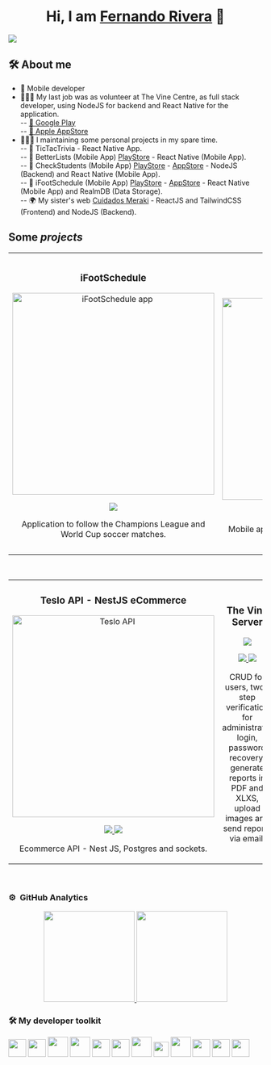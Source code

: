 <div align="center">
<h1 align="center">Hi, I am <a href="https://feriv3ra.netlify.app/">Fernando Rivera</a> 👋</h1>
</div>
<img src="https://res.cloudinary.com/fercloudinary/image/upload/v1705066676/%C3%8Dconos%20Github/github-header-image_1_q8rhfa.png">

## 🛠 About me
- 📲 Mobile developer
- 👨🏻‍💻 My last job was as volunteer at The Vine Centre, as full stack developer, using NodeJS for backend and React Native for the application.\
-- [📲 Google Play](https://play.google.com/store/apps/details?id=com.ferrivera.vinecentre)\
-- [📲 Apple AppStore](https://apps.apple.com/us/app/the-vine-centre/id1628162118)
- 👨🏻‍💻 I maintaining some personal projects in my spare time.\
-- 📲 TicTacTrivia - React Native App.\
-- 📲 BetterLists (Mobile App) [PlayStore](https://play.google.com/store/apps/details?id=com.ferrivera.betterlists) - React Native (Mobile App).\
-- 📲 CheckStudents (Mobile App) [PlayStore](https://play.google.com/store/apps/details?id=com.ferrivera.checkstudents) - [AppStore](https://apps.apple.com/us/app/checkstudents/id6443751412) - NodeJS (Backend) and React Native (Mobile App).\
-- 📲 iFootSchedule (Mobile App) [PlayStore](https://play.google.com/store/apps/details?id=com.ferrivera.ifootschedule) - [AppStore](https://apps.apple.com/us/app/ifootschedule/id1637489532) - React Native (Mobile App) and RealmDB (Data Storage).\
-- 🌍 My sister's web [Cuidados Meraki](https://www.cuidadosmeraki.com/) - ReactJS and TailwindCSS (Frontend) and NodeJS (Backend).

## Some *projects*
<table>
<tr>
<td width="50%">
<h3 align="center">iFootSchedule</h3>
<div align="center">
<a href="https://github.com/FerRiv3ra/iFootSchedule" target="_blank"><img src="https://res.cloudinary.com/fercloudinary/image/upload/v1685550898/FerRivera%20Web/BannerApps/iFootSchedule_hfi2yi.png" width="400" alt="iFootSchedule app"></a>
<p>
<a href="https://github.com/FerRiv3ra/iFootSchedule" target="_blank">
<img src="https://img.shields.io/badge/CODE-992430?style=for-the-badge&logo=github&logoColor=black">
</a>
</p>
<p>Application to follow the Champions League and World Cup soccer matches.</p>
</div>
                                                                                      
</td>

<td width="50%">
               <br>
<h3 align="center">The Vine Centre App</h3>
<div align="center">                                       
<a href="https://github.com/FerRiv3ra/cupboard" target="_blank"><img src="https://res.cloudinary.com/fercloudinary/image/upload/v1685546455/FerRivera%20Web/BannerApps/the-vine-app_lb57dr.png" width="400" alt="The Vine Centre App"></a>
<br>
<p>
<a href="https://github.com/FerRiv3ra/cupboard" target="_blank">
<img src="https://img.shields.io/badge/CODE-80ffaa?style=for-the-badge&logo=github&logoColor=black">
</a>
</p>
</p>Mobile app to manage community cupboard visits via QR codes.</p>
</div>                                                             
</table>                                                                                 
</div>
<br>

<table>
<tr>
<td width="50%">
<h3 align="center">Teslo API - NestJS eCommerce</h3>
<div align="center">
<a href="https://github.com/FerRiv3ra/teslo-nest-ecommercer" target="_blank"><img src="https://res.cloudinary.com/fercloudinary/image/upload/v1690144573/FerRivera%20Web/BannerApps/NestJS_ajwc5c.png" width="400" alt="Teslo API"></a>
<p>
<a href="https://github.com/FerRiv3ra/teslo-nest-ecommercer" target="_blank">
<img src="https://img.shields.io/badge/CODE-e0224e?style=for-the-badge&logo=github&logoColor=black">
</a>
<a href="https://documenter.getpostman.com/view/11178258/2s9XxtzbR5" target="_blank">
<img src="https://img.shields.io/badge/-DOCS POSTMAN-red?style=for-the-badge&color=e0224e">
</a>
</p>
<p>Ecommerce API - Nest JS, Postgres and sockets.</p>
</div>
                                                                                      
</td>       

<td width="50%">
<h3 align="center">The Vine Server</h3>
<div align="center">
<a href="https://github.com/FerRiv3ra/the_vine_centre_server" target="_blank"><img src="https://res.cloudinary.com/fercloudinary/image/upload/v1685550898/FerRivera%20Web/BannerApps/backend_auqz1h.png"></a>
<p>
<a href="https://github.com/FerRiv3ra/the_vine_centre_server" target="_blank">
<img src="https://img.shields.io/badge/CODE-d1d446?style=for-the-badge&logo=github&logoColor=black">
</a>
<a href="https://documenter.getpostman.com/view/11178258/2s93mAUfh3" target="_blank">
<img src="https://img.shields.io/badge/-Docs postman-green?style=for-the-badge&color=d1d446">
</a>
</p>
<p>CRUD for users, two-step verification for administrator login, password recovery, generate reports in PDF and XLXS, upload images and send reports via email.</p>
</div>
                                                                                      
</td>  
</table>                                                                                 
</div>
<br>

### ⚙️ &nbsp;GitHub Analytics

<p align="center">
<a href="https://github.com/FerRiv3ra">
  <img height="180em" src="https://github-readme-stats-eight-theta.vercel.app/api?username=FerRiv3ra&show_icons=true&theme=algolia&include_all_commits=true&count_private=true"/>
  <img height="180em" src="https://github-readme-stats-eight-theta.vercel.app/api/top-langs/?username=FerRiv3ra&layout=compact&langs_count=8&theme=algolia"/>
</a>
</p>

### 🛠 My developer toolkit
<img src="https://res.cloudinary.com/fercloudinary/image/upload/v1680283976/%C3%8Dconos%20Github/javascript-js-logo_tnnhrf.png" height="35" /> <img src="https://res.cloudinary.com/fercloudinary/image/upload/v1680283977/%C3%8Dconos%20Github/typescript-logo_yrqoim.png" height="35" /> <img src="https://res.cloudinary.com/fercloudinary/image/upload/v1680283977/%C3%8Dconos%20Github/react-native-logo_h8ec2u.png" height="40" />  <img src="https://res.cloudinary.com/fercloudinary/image/upload/v1705069532/%C3%8Dconos%20Github/nest_ei7mus.png" height="40" /> <img src="https://res.cloudinary.com/fercloudinary/image/upload/v1680283977/%C3%8Dconos%20Github/visual-studio-code-logo_grhwxe.png" height="35" />   <img src="https://res.cloudinary.com/fercloudinary/image/upload/v1680283976/%C3%8Dconos%20Github/git-logo_vo2sl2.png" height="35" /> <img src="https://res.cloudinary.com/fercloudinary/image/upload/v1680283977/%C3%8Dconos%20Github/react-logo_zxki8y.png" height="40" /> <img src="https://res.cloudinary.com/fercloudinary/image/upload/v1680283977/%C3%8Dconos%20Github/tailwind-css-logo_z1sllm.png" height="30" /> <img src="https://res.cloudinary.com/fercloudinary/image/upload/v1680283976/%C3%8Dconos%20Github/nodejs-logo_ttjwjt.png" height="40" /> <img src="https://res.cloudinary.com/fercloudinary/image/upload/v1680283976/%C3%8Dconos%20Github/mongodb-logo_cqdpsv.png" height="35" /> <img src="https://res.cloudinary.com/fercloudinary/image/upload/v1680283976/%C3%8Dconos%20Github/jwt-logo_iadhkg.png" height="35" />  <img src="https://res.cloudinary.com/fercloudinary/image/upload/v1680283983/%C3%8Dconos%20Github/express-logo_ouilpj.png" height="35" />  
